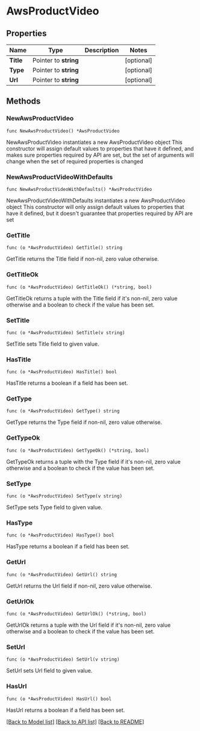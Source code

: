 # AwsProductVideo

## Properties

 Name      | Type                  | Description | Notes      
-----------|-----------------------|-------------|------------
 **Title** | Pointer to **string** |             | [optional] 
 **Type**  | Pointer to **string** |             | [optional] 
 **Url**   | Pointer to **string** |             | [optional] 

## Methods

### NewAwsProductVideo

`func NewAwsProductVideo() *AwsProductVideo`

NewAwsProductVideo instantiates a new AwsProductVideo object
This constructor will assign default values to properties that have it defined,
and makes sure properties required by API are set, but the set of arguments
will change when the set of required properties is changed

### NewAwsProductVideoWithDefaults

`func NewAwsProductVideoWithDefaults() *AwsProductVideo`

NewAwsProductVideoWithDefaults instantiates a new AwsProductVideo object
This constructor will only assign default values to properties that have it defined,
but it doesn't guarantee that properties required by API are set

### GetTitle

`func (o *AwsProductVideo) GetTitle() string`

GetTitle returns the Title field if non-nil, zero value otherwise.

### GetTitleOk

`func (o *AwsProductVideo) GetTitleOk() (*string, bool)`

GetTitleOk returns a tuple with the Title field if it's non-nil, zero value otherwise
and a boolean to check if the value has been set.

### SetTitle

`func (o *AwsProductVideo) SetTitle(v string)`

SetTitle sets Title field to given value.

### HasTitle

`func (o *AwsProductVideo) HasTitle() bool`

HasTitle returns a boolean if a field has been set.

### GetType

`func (o *AwsProductVideo) GetType() string`

GetType returns the Type field if non-nil, zero value otherwise.

### GetTypeOk

`func (o *AwsProductVideo) GetTypeOk() (*string, bool)`

GetTypeOk returns a tuple with the Type field if it's non-nil, zero value otherwise
and a boolean to check if the value has been set.

### SetType

`func (o *AwsProductVideo) SetType(v string)`

SetType sets Type field to given value.

### HasType

`func (o *AwsProductVideo) HasType() bool`

HasType returns a boolean if a field has been set.

### GetUrl

`func (o *AwsProductVideo) GetUrl() string`

GetUrl returns the Url field if non-nil, zero value otherwise.

### GetUrlOk

`func (o *AwsProductVideo) GetUrlOk() (*string, bool)`

GetUrlOk returns a tuple with the Url field if it's non-nil, zero value otherwise
and a boolean to check if the value has been set.

### SetUrl

`func (o *AwsProductVideo) SetUrl(v string)`

SetUrl sets Url field to given value.

### HasUrl

`func (o *AwsProductVideo) HasUrl() bool`

HasUrl returns a boolean if a field has been set.

[[Back to Model list]](../README.md#documentation-for-models) [[Back to API list]](../README.md#documentation-for-api-endpoints) [[Back to README]](../README.md)


